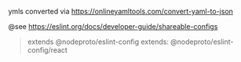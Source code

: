 ymls converted via <https://onlineyamltools.com/convert-yaml-to-json>

@see <https://eslint.org/docs/developer-guide/shareable-configs>

> extends @nodeproto/eslint-config
> extends: @nodeproto/eslint-config/react
